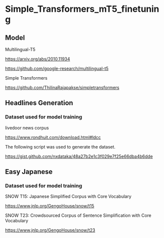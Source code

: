 # Simple_Transformers_mT5_finetuning

## Model

Multilingual-T5

https://arxiv.org/abs/2010.11934

https://github.com/google-research/multilingual-t5

Simple Transformers

https://github.com/ThilinaRajapakse/simpletransformers

## Headlines Generation

### Dataset used for model training

livedoor news corpus

https://www.rondhuit.com/download.html#ldcc

The following script was used to generate the dataset.

https://gist.github.com/nxdataka/48a27b2e1c3f029e7f25e66dba4b6dde

## Easy Japanese

### Dataset used for model training

SNOW T15: Japanese Simplified Corpus with Core Vocabulary

https://www.jnlp.org/GengoHouse/snow/t15

SNOW T23: Crowdsourced Corpus of Sentence Simplification with Core Vocabulary

https://www.jnlp.org/GengoHouse/snow/t23